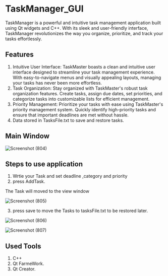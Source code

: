 # TaskManager_GUI
TaskManager is a powerful and intuitive task management application built using Qt widgets and C++. With its sleek and user-friendly interface, TaskManager revolutionizes the way you organize, prioritize, and track your tasks effortlessly.

## Features

1. Intuitive User Interface: TaskMaster boasts a clean and intuitive user interface designed to streamline your task management experience. With easy-to-navigate menus and visually appealing layouts, managing your tasks has never been more effortless.
2. Task Organization: Stay organized with TaskMaster's robust task organization features. Create tasks, assign due dates, set priorities, and categorize tasks into customizable lists for efficient management.
3. Priority Management: Prioritize your tasks with ease using TaskMaster's priority management system. Quickly identify high-priority tasks and ensure that important deadlines are met without hassle.
4. Data stored in TasksFile.txt to save and restore tasks.


## Main Window

![Screenshot (804)](https://github.com/ahmed2-salah/TaskManager_GUI/assets/90197922/d33f1e07-5c4c-41c7-821f-8e105ad706fb)

## Steps to use application
1. Wrtie your Task and set deadline ,category and priority
2. press AddTask.


The Task will moved to the view window

   
![Screenshot (805)](https://github.com/ahmed2-salah/TaskManager_GUI/assets/90197922/c87abdeb-324a-40da-9ecc-67a07fd36f37)


3. press save to move the Tasks to tasksFile.txt to be restored later.

![Screenshot (806)](https://github.com/ahmed2-salah/TaskManager_GUI/assets/90197922/651d74d8-d4e2-4d60-9645-ed04585aff94)

   
![Screenshot (807)](https://github.com/ahmed2-salah/TaskManager_GUI/assets/90197922/665ae783-1775-4c35-b3c8-e1fdbc28ad61)


## Used Tools
 1. C++
 2. Qt FarmeWork.
 3. Qt Creator.

   
   




